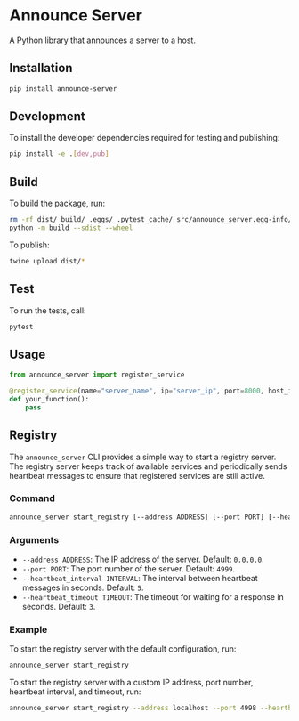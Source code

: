 # Announce Server

A Python library that announces a server to a host.

## Installation

```bash
pip install announce-server
```

## Development

To install the developer dependencies required for testing and publishing:
```bash
pip install -e .[dev,pub]
```

## Build
To build the package, run:

```bash
rm -rf dist/ build/ .eggs/ .pytest_cache/ src/announce_server.egg-info/
python -m build --sdist --wheel
```

To publish:

```bash
twine upload dist/*
```

## Test

To run the tests, call:

```bash
pytest
```

## Usage

```python
from announce_server import register_service

@register_service(name="server_name", ip="server_ip", port=8000, host_ip="host_server_ip", host_port=5000, retry_interval=5)
def your_function():
    pass

```

## Registry

The `announce_server` CLI provides a simple way to start a registry server. The registry server keeps track of available services and periodically sends heartbeat messages to ensure that registered services are still active.

### Command

```bash
announce_server start_registry [--address ADDRESS] [--port PORT] [--heartbeat_interval INTERVAL] [--heartbeat_timeout TIMEOUT]
```

### Arguments

- `--address ADDRESS`: The IP address of the server. Default: `0.0.0.0`.
- `--port PORT`: The port number of the server. Default: `4999`.
- `--heartbeat_interval INTERVAL`: The interval between heartbeat messages in seconds. Default: `5`.
- `--heartbeat_timeout TIMEOUT`: The timeout for waiting for a response in seconds. Default: `3`.

### Example

To start the registry server with the default configuration, run:

```bash
announce_server start_registry
```

To start the registry server with a custom IP address, port number, heartbeat interval, and timeout, run:

```bash
announce_server start_registry --address localhost --port 4998 --heartbeat_interval 10 --heartbeat_timeout 5
```